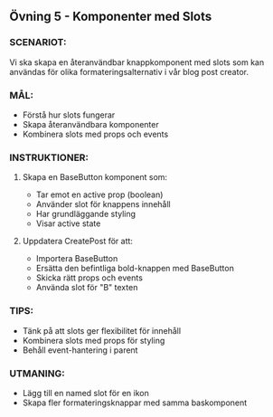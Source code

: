 ## Övning 5 - Komponenter med Slots

### SCENARIOT:

Vi ska skapa en återanvändbar knappkomponent med slots som kan användas
för olika formateringsalternativ i vår blog post creator.

### MÅL:

- Förstå hur slots fungerar
- Skapa återanvändbara komponenter
- Kombinera slots med props och events

### INSTRUKTIONER:

1. Skapa en BaseButton komponent som:

   - Tar emot en active prop (boolean)
   - Använder slot för knappens innehåll
   - Har grundläggande styling
   - Visar active state

2. Uppdatera CreatePost för att:
   - Importera BaseButton
   - Ersätta den befintliga bold-knappen med BaseButton
   - Skicka rätt props och events
   - Använda slot för "B" texten

### TIPS:

- Tänk på att slots ger flexibilitet för innehåll
- Kombinera slots med props för styling
- Behåll event-hantering i parent

### UTMANING:

- Lägg till en named slot för en ikon
- Skapa fler formateringsknappar med samma baskomponent
